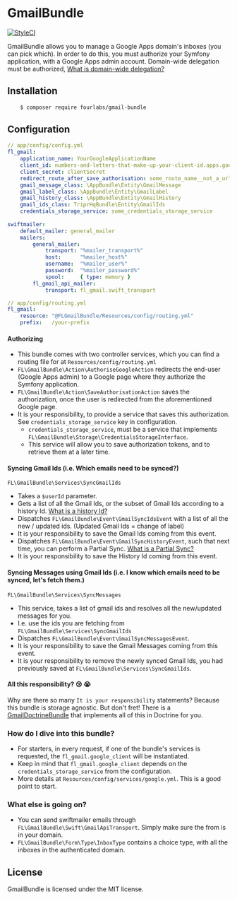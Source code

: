 # GmailBundle

[![StyleCI](https://styleci.io/repos/70251410/shield?branch=master)](https://styleci.io/repos/70251410)

GmailBundle allows you to manage a Google Apps domain's inboxes (you can pick which). In order to do this, you must authorize 
your Symfony application, with a Google Apps admin account. Domain-wide delegation must be authorized, [What is domain-wide delegation?](https://developers.google.com/+/domains/authentication/delegation)

## Installation

```bash
    $ composer require fourlabs/gmail-bundle
```

## Configuration

```yaml
// app/config/config.yml
fl_gmail:
    application_name: YourGoogleApplicationName
    client_id: numbers-and-letters-that-make-up-your-client-id.apps.googleusercontent.com
    client_secret: clientSecret
    redirect_route_after_save_authorisation: some_route_name__not_a_url
    gmail_message_class: \AppBundle\Entity\GmailMessage
    gmail_label_class: \AppBundle\Entity\GmailLabel
    gmail_history_class: \AppBundle\Entity\GmailHistory
    gmail_ids_class: TriprHqBundle\Entity\GmailIds
    credentials_storage_service: some_credentials_storage_service
    
swiftmailer:
    default_mailer: general_mailer
    mailers:
        general_mailer:
            transport: "%mailer_transport%"
            host:      "%mailer_host%"
            username:  "%mailer_user%"
            password:  "%mailer_password%"
            spool:     { type: memory }
        fl_gmail_api_mailer:
            transport: fl_gmail.swift_transport
```

```yaml
// app/config/routing.yml
fl_gmail:
    resource: "@FLGmailBundle/Resources/config/routing.yml"
    prefix:   /your-prefix
```

#### Authorizing
- This bundle comes with two controller services, which you can find a routing file for at `Resources/config/routing.yml`
- `FL\GmailBundle\Action\AuthoriseGoogleAction` redirects the end-user (Google Apps admin) to a Google page where they authorize the Symfony application.
- `FL\GmailBundle\Action\SaveAuthorisationAction` saves the authorization, once the user is redirected from the aforementioned Google page.
- It is your responsibility, to provide a service that saves this authorization. See `credentials_storage_service` key in configuration.
    - `credentials_storage_service`, must be a service that implements `FL\GmailBundle\Storage\CredentialsStorageInterface`.
    - This service will allow you to save authorization tokens, and to retrieve them at a later time.

#### Syncing Gmail Ids (i.e. Which emails need to be synced?)
`FL\GmailBundle\Services\SyncGmailIds`
- Takes a `$userId` parameter. 
- Gets a list of all the Gmail Ids, or the subset of Gmail Ids according to a history Id.  [What is a history Id?](https://developers.google.com/gmail/api/guides/sync)
- Dispatches `FL\GmailBundle\Event\GmailSyncIdsEvent` with a list of all the new / updated ids. (Updated Gmail Ids = change of label)
- It is your responsibility to save the Gmail Ids coming from this event.
- Dispatches `FL\GmailBundle\Event\GmailSyncHistoryEvent`, such that next time, you can perform a Partial Sync. [What is a Partial Sync?](https://developers.google.com/gmail/api/guides/sync)
- It is your responsibility to save the History Id coming from this event.

#### Syncing Messages using Gmail Ids (i.e. I know which emails need to be synced, let's fetch them.)
`FL\GmailBundle\Services\SyncMessages`
- This service, takes a list of gmail ids and resolves all the new/updated messages for you. 
- I.e. use the ids you are fetching from `FL\GmailBundle\Services\SyncGmailIds`
- Dispatches `FL\GmailBundle\Event\GmailSyncMessagesEvent`.
- It is your responsibility to save the Gmail Messages coming from this event.
- It is your responsibility to remove the newly synced Gmail Ids, you had previously saved at `FL\GmailBundle\Services\SyncGmailIds`.

#### All this responsibility? :cry: :sob:

Why are there so many `It is your responsibility` statements? Because this bundle is storage agnostic. But don't fret! There 
is a [GmailDoctrineBundle](https://github.com/fourlabsldn/GmailDoctrineBundle) that implements all of this in Doctrine for you. 

### How do I dive into this bundle?

- For starters, in every request, if one of the bundle's services is requested, the `fl_gmail.google_client` will be instantiated.
- Keep in mind that `fl_gmail.google_client` depends on the `credentials_storage_service` from the configuration.
- More details at `Resources/config/services/google.yml`. This is a good point to start.

### What else is going on?

- You can send swiftmailer emails through `FL\GmailBundle\Swift\GmailApiTransport`. Simply make sure the from is in your domain.
- `FL\GmailBundle\Form\Type\InboxType` contains a choice type, with all the inboxes in the authenticated domain.

## License

GmailBundle is licensed under the MIT license.

